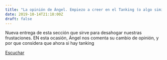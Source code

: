```yaml
---
title: "La opinión de Ángel. Empiezo a creer en el Tanking (o algo similar)"
date: 2019-10-14T21:18:00Z
draft: false
---
```


Nueva entrega de esta sección que sirve para desahogar nuestras frustaciones.
EN esta ocasión, Ángel nos comenta su cambio de opinión, y por que considera que ahora si hay tanking

[Escuchar](https://www.ivoox.com/opinion-angel-empiezo-a-creer-en-audios-mp3_rf_43050203_1.html)
